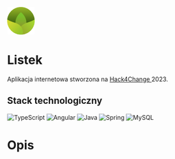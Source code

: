 <img src='assets/logo.png' width='64px'/> 

# Listek

Aplikacja internetowa stworzona na <a href='https://hack4change.tech/'> Hack4Change </a> 2023.

## Stack technologiczny
![TypeScript](https://img.shields.io/badge/typescript-%23007ACC.svg?style=for-the-badge&logo=typescript&logoColor=white) ![Angular](https://img.shields.io/badge/angular-%23DD0031.svg?style=for-the-badge&logo=angular&logoColor=white)
![Java](https://img.shields.io/badge/java-%23ED8B00.svg?style=for-the-badge&logo=openjdk&logoColor=white) ![Spring](https://img.shields.io/badge/spring-%236DB33F.svg?style=for-the-badge&logo=spring&logoColor=white)	![MySQL](https://img.shields.io/badge/mysql-%2300f.svg?style=for-the-badge&logo=mysql&logoColor=white)

# Opis 
